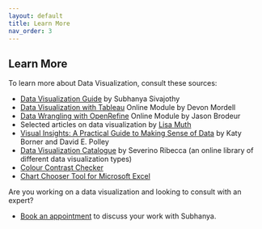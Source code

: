 ```yaml
---
layout: default
title: Learn More
nav_order: 3
---
```


## Learn More

To learn more about Data Visualization, consult these sources:

- [Data Visualization Guide](https://libguides.mcmaster.ca/dataviz) by Subhanya Sivajothy 
- [Data Visualization with Tableau](https://scds.github.io/intro-tableau/) Online Module by Devon Mordell
- [Data Wrangling with OpenRefine](https://scds.github.io/data-wrangling/) Online Module by Jason Brodeur
- Selected articles on data visualization by [Lisa Muth](https://lisacharlottemuth.com/) 
- [Visual Insights: A Practical Guide to Making Sense of Data](https://www.penguinrandomhouse.com/books/656862/visual-insights-by-katy-borner-and-david-e-polley/) by Katy Borner and David E. Polley
- [Data Visualization Catalogue](https://datavizcatalogue.com/) by Severino Ribecca (an online library of different data visualization types)
- [Colour Contrast Checker](https://colourcontrast.cc/)
- [Chart Chooser Tool for Microsoft Excel](https://www.juiceanalytics.com/chartchooser)

Are you working on a data visualization and looking to consult with an expert? 
- [Book an appointment](https://libcal.mcmaster.ca/appointments/dataviz) to discuss your work with Subhanya.

